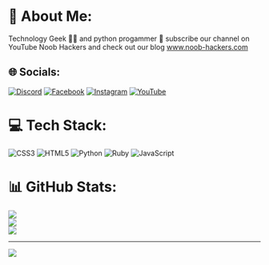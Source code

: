 # 💫 About Me:
Technology Geek 👩‍💻 and python progammer 🐍 subscribe our channel on YouTube Noob Hackers and check out our blog www.noob-hackers.com


## 🌐 Socials:
[![Discord](https://img.shields.io/badge/Discord-%237289DA.svg?logo=discord&logoColor=white)](https://discord.gg/https://discord.com/invite/5RMbKxf5e8) [![Facebook](https://img.shields.io/badge/Facebook-%231877F2.svg?logo=Facebook&logoColor=white)](https://facebook.com/https://Facebook.com/GEEKMACHIN3) [![Instagram](https://img.shields.io/badge/Instagram-%23E4405F.svg?logo=Instagram&logoColor=white)](https://instagram.com/https://instagram.com/Paradiseforhackers) [![YouTube](https://img.shields.io/badge/YouTube-%23FF0000.svg?logo=YouTube&logoColor=white)](https://youtube.com/@https://youtube.com/@geekmachin3?si=V-l4h13zcMMh7QE-) 

# 💻 Tech Stack:
![CSS3](https://img.shields.io/badge/css3-%231572B6.svg?style=for-the-badge&logo=css3&logoColor=white) ![HTML5](https://img.shields.io/badge/html5-%23E34F26.svg?style=for-the-badge&logo=html5&logoColor=white) ![Python](https://img.shields.io/badge/python-3670A0?style=for-the-badge&logo=python&logoColor=ffdd54) ![Ruby](https://img.shields.io/badge/ruby-%23CC342D.svg?style=for-the-badge&logo=ruby&logoColor=white) ![JavaScript](https://img.shields.io/badge/javascript-%23323330.svg?style=for-the-badge&logo=javascript&logoColor=%23F7DF1E)
# 📊 GitHub Stats:
![](https://github-readme-stats.vercel.app/api?username=GEEKMACHIN3&theme=vue-dark&hide_border=false&include_all_commits=false&count_private=false)<br/>
![](https://github-readme-streak-stats.herokuapp.com/?user=GEEKMACHIN3&theme=vue-dark&hide_border=false)<br/>
![](https://github-readme-stats.vercel.app/api/top-langs/?username=GEEKMACHIN3&theme=vue-dark&hide_border=false&include_all_commits=false&count_private=false&layout=compact)

---
[![](https://visitcount.itsvg.in/api?id=GEEKMACHIN3&icon=0&color=0)](https://visitcount.itsvg.in)

<!-- Proudly created with GPRM ( https://gprm.itsvg.in ) -->
